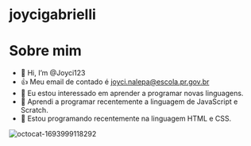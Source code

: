 # joycigabrielli
# Sobre mim
- 👋 Hi, I’m @Joyci123
- :+1: Meu email de contado é joyci.nalepa@escola.pr.gov.br
- 👀 Eu estou interessado em aprender a programar novas linguagens.
- 🌱 Aprendi a programar recentemente a linguagem de JavaScript e Scratch.
- 🌱  Estou programando recentemente na linguagem HTML e CSS.

![octocat-1693999118292](https://github.com/Joyci123/joycigabrielli/assets/104452272/db605cee-cd81-4895-a73d-98b623dfcbab)
